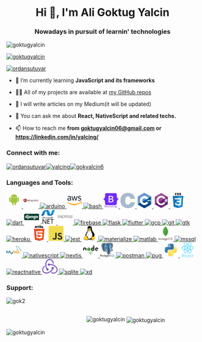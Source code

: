 
<h1 align="center">Hi 👋, I'm Ali Goktug Yalcin</h1>

<h3 align="center">Nowadays in pursuit of learnin' technologies</h3>

  

<p align="left">  <img src="https://komarev.com/ghpvc/?username=goktugyalcin&label=Profile%20views&color=0e75b6&style=flat"  alt="goktugyalcin"  />  </p>

  

<p align="left">  <a href="https://github.com/ryo-ma/github-profile-trophy"><img src="https://github-profile-trophy.vercel.app/?username=goktugyalcin"  alt="goktugyalcin"  /></a>  </p>

  

<p align="left">  <a href="https://twitter.com/ordansutuvar"  target="blank"><img src="https://img.shields.io/twitter/follow/ordansutuvar?logo=twitter&style=for-the-badge"  alt="ordansutuvar"  /></a>  </p>

  

-  🌱 I’m currently learning **JavaScript and its frameworks**

  

-  👨‍💻 All of my projects are available at [my GitHub repos](https://github.com/GoktugYalcin?tab=repositories)

  

-  📝 I will write articles on my Medium(it will be updated)

  

-  💬 You can ask me about **React, NativeScript and related techs.**

  

-  📫 How to reach me **from goktugyalcin06@gmail.com or https://linkedin.com/in/yalcing/**

  

<h3 align="left">Connect with me:</h3>

<p align="left">

<a href="https://twitter.com/ordansutuvar"  target="blank"><img align="center"  src="https://cdn.jsdelivr.net/npm/simple-icons@3.0.1/icons/twitter.svg"  alt="ordansutuvar"  height="30"  width="40"  /></a><a href="https://linkedin.com/in/yalcing"  target="blank"><img align="center"  src="https://cdn.jsdelivr.net/npm/simple-icons@3.0.1/icons/linkedin.svg"  alt="yalcing"  height="30"  width="40"  /></a><a href="https://instagram.com/gokyalcin6"  target="blank"><img align="center"  src="https://cdn.jsdelivr.net/npm/simple-icons@3.0.1/icons/instagram.svg"  alt="gokyalcin6"  height="30"  width="40"  /></a>

</p>

  

<h3 align="left">Languages and Tools:</h3>

<p align="left">  <a href="https://developer.android.com"  target="_blank">  <img src="https://raw.githubusercontent.com/devicons/devicon/master/icons/android/android-original-wordmark.svg"  alt="android"  width="40"  height="40"/>  </a>  <a href="https://angular.io"  target="_blank">  <img src="https://raw.githubusercontent.com/devicons/devicon/master/icons/angularjs/angularjs-original-wordmark.svg"  alt="angularjs"  width="40"  height="40"/>  </a>  <a href="https://www.arduino.cc/"  target="_blank">  <img src="https://cdn.worldvectorlogo.com/logos/arduino-1.svg"  alt="arduino"  width="40"  height="40"/>  </a>  <a href="https://aws.amazon.com"  target="_blank">  <img src="https://raw.githubusercontent.com/devicons/devicon/master/icons/amazonwebservices/amazonwebservices-original-wordmark.svg"  alt="aws"  width="40"  height="40"/>  </a>  <a href="https://www.gnu.org/software/bash/"  target="_blank">  <img src="https://www.vectorlogo.zone/logos/gnu_bash/gnu_bash-icon.svg"  alt="bash"  width="40"  height="40"/>  </a>  <a href="https://getbootstrap.com"  target="_blank">  <img src="https://raw.githubusercontent.com/devicons/devicon/master/icons/bootstrap/bootstrap-plain-wordmark.svg"  alt="bootstrap"  width="40"  height="40"/>  </a>  <a href="https://www.cprogramming.com/"  target="_blank">  <img src="https://raw.githubusercontent.com/devicons/devicon/master/icons/c/c-original.svg"  alt="c"  width="40"  height="40"/>  </a>  <a href="https://www.w3schools.com/cpp/"  target="_blank">  <img src="https://raw.githubusercontent.com/devicons/devicon/master/icons/cplusplus/cplusplus-original.svg"  alt="cplusplus"  width="40"  height="40"/>  </a>  <a href="https://www.w3schools.com/cs/"  target="_blank">  <img src="https://raw.githubusercontent.com/devicons/devicon/master/icons/csharp/csharp-original.svg"  alt="csharp"  width="40"  height="40"/>  </a>  <a href="https://www.w3schools.com/css/"  target="_blank">  <img src="https://raw.githubusercontent.com/devicons/devicon/master/icons/css3/css3-original-wordmark.svg"  alt="css3"  width="40"  height="40"/>  </a>  <a href="https://dart.dev"  target="_blank">  <img src="https://www.vectorlogo.zone/logos/dartlang/dartlang-icon.svg"  alt="dart"  width="40"  height="40"/>  </a>  <a href="https://www.djangoproject.com/"  target="_blank">  <img src="https://raw.githubusercontent.com/devicons/devicon/master/icons/django/django-original.svg"  alt="django"  width="40"  height="40"/>  </a>  <a href="https://dotnet.microsoft.com/"  target="_blank">  <img src="https://raw.githubusercontent.com/devicons/devicon/master/icons/dot-net/dot-net-original-wordmark.svg"  alt="dotnet"  width="40"  height="40"/>  </a>  <a href="https://expressjs.com"  target="_blank">  <img src="https://raw.githubusercontent.com/devicons/devicon/master/icons/express/express-original-wordmark.svg"  alt="express"  width="40"  height="40"/>  </a>  <a href="https://firebase.google.com/"  target="_blank">  <img src="https://www.vectorlogo.zone/logos/firebase/firebase-icon.svg"  alt="firebase"  width="40"  height="40"/>  </a>  <a href="https://flask.palletsprojects.com/"  target="_blank">  <img src="https://www.vectorlogo.zone/logos/pocoo_flask/pocoo_flask-icon.svg"  alt="flask"  width="40"  height="40"/>  </a>  <a href="https://flutter.dev"  target="_blank">  <img src="https://www.vectorlogo.zone/logos/flutterio/flutterio-icon.svg"  alt="flutter"  width="40"  height="40"/>  </a>  <a href="https://cloud.google.com"  target="_blank">  <img src="https://www.vectorlogo.zone/logos/google_cloud/google_cloud-icon.svg"  alt="gcp"  width="40"  height="40"/>  </a>  <a href="https://git-scm.com/"  target="_blank">  <img src="https://www.vectorlogo.zone/logos/git-scm/git-scm-icon.svg"  alt="git"  width="40"  height="40"/>  </a>  <a href="https://www.gtk.org/"  target="_blank">  <img src="https://upload.wikimedia.org/wikipedia/commons/7/71/GTK_logo.svg"  alt="gtk"  width="40"  height="40"/>  </a>  <a href="https://heroku.com"  target="_blank">  <img src="https://www.vectorlogo.zone/logos/heroku/heroku-icon.svg"  alt="heroku"  width="40"  height="40"/>  </a>  <a href="https://www.w3.org/html/"  target="_blank">  <img src="https://raw.githubusercontent.com/devicons/devicon/master/icons/html5/html5-original-wordmark.svg"  alt="html5"  width="40"  height="40"/>  </a>  <a href="https://developer.mozilla.org/en-US/docs/Web/JavaScript"  target="_blank">  <img src="https://raw.githubusercontent.com/devicons/devicon/master/icons/javascript/javascript-original.svg"  alt="javascript"  width="40"  height="40"/>  </a>  <a href="https://jestjs.io"  target="_blank">  <img src="https://www.vectorlogo.zone/logos/jestjsio/jestjsio-icon.svg"  alt="jest"  width="40"  height="40"/>  </a>  <a href="https://www.linux.org/"  target="_blank">  <img src="https://raw.githubusercontent.com/devicons/devicon/master/icons/linux/linux-original.svg"  alt="linux"  width="40"  height="40"/>  </a>  <a href="https://materializecss.com/"  target="_blank">  <img src="https://raw.githubusercontent.com/prplx/svg-logos/5585531d45d294869c4eaab4d7cf2e9c167710a9/svg/materialize.svg"  alt="materialize"  width="40"  height="40"/>  </a>  <a href="https://www.mathworks.com/"  target="_blank">  <img src="https://raw.githubusercontent.com/simple-icons/simple-icons/master/icons/mathworks.svg"  alt="matlab"  width="40"  height="40"/>  </a>  <a href="https://www.mongodb.com/"  target="_blank">  <img src="https://raw.githubusercontent.com/devicons/devicon/master/icons/mongodb/mongodb-original-wordmark.svg"  alt="mongodb"  width="40"  height="40"/>  </a>  <a href="https://www.microsoft.com/en-us/sql-server"  target="_blank">  <img src="https://cdn.worldvectorlogo.com/logos/microsoft-sql-server.svg"  alt="mssql"  width="40"  height="40"/>  </a>  <a href="https://www.mysql.com/"  target="_blank">  <img src="https://raw.githubusercontent.com/devicons/devicon/master/icons/mysql/mysql-original-wordmark.svg"  alt="mysql"  width="40"  height="40"/>  </a>  <a href="https://nativescript.org/"  target="_blank">  <img src="https://raw.githubusercontent.com/detain/svg-logos/780f25886640cef088af994181646db2f6b1a3f8/svg/nativescript.svg"  alt="nativescript"  width="40"  height="40"/>  </a>  <a href="https://nextjs.org/"  target="_blank">  <img src="https://cdn.worldvectorlogo.com/logos/nextjs-3.svg"  alt="nextjs"  width="40"  height="40"/>  </a>  <a href="https://nodejs.org"  target="_blank">  <img src="https://raw.githubusercontent.com/devicons/devicon/master/icons/nodejs/nodejs-original-wordmark.svg"  alt="nodejs"  width="40"  height="40"/>  </a>  <a href="https://www.postgresql.org"  target="_blank">  <img src="https://raw.githubusercontent.com/devicons/devicon/master/icons/postgresql/postgresql-original-wordmark.svg"  alt="postgresql"  width="40"  height="40"/>  </a>  <a href="https://postman.com"  target="_blank">  <img src="https://www.vectorlogo.zone/logos/getpostman/getpostman-icon.svg"  alt="postman"  width="40"  height="40"/>  </a>  <a href="https://pugjs.org"  target="_blank">  <img src="https://cdn.worldvectorlogo.com/logos/pug.svg"  alt="pug"  width="40"  height="40"/>  </a>  <a href="https://www.python.org"  target="_blank">  <img src="https://raw.githubusercontent.com/devicons/devicon/master/icons/python/python-original.svg"  alt="python"  width="40"  height="40"/>  </a>  <a href="https://reactjs.org/"  target="_blank">  <img src="https://raw.githubusercontent.com/devicons/devicon/master/icons/react/react-original-wordmark.svg"  alt="react"  width="40"  height="40"/>  </a>  <a href="https://reactnative.dev/"  target="_blank">  <img src="https://reactnative.dev/img/header_logo.svg"  alt="reactnative"  width="40"  height="40"/>  </a>  <a href="https://redux.js.org"  target="_blank">  <img src="https://raw.githubusercontent.com/devicons/devicon/master/icons/redux/redux-original.svg"  alt="redux"  width="40"  height="40"/>  </a>  <a href="https://www.sqlite.org/"  target="_blank">  <img src="https://www.vectorlogo.zone/logos/sqlite/sqlite-icon.svg"  alt="sqlite"  width="40"  height="40"/>  </a>  <a href="https://www.adobe.com/products/xd.html"  target="_blank">  <img src="https://cdn.worldvectorlogo.com/logos/adobe-xd.svg"  alt="xd"  width="40"  height="40"/>  </a>  </p>

  

<h3 align="left">Support:</h3>

<p><a href="https://www.buymeacoffee.com/gok2">  <img align="left"  src="https://cdn.buymeacoffee.com/buttons/v2/default-yellow.png"  height="50"  width="210"  alt="gok2"  /></a></p><br><br>

  

<p><img align="left"  src="https://github-readme-stats.vercel.app/api/top-langs?username=goktugyalcin&show_icons=true&locale=en&layout=compact"  alt="goktugyalcin"  /></p>

  

<p>&nbsp;<img align="center"  src="https://github-readme-stats.vercel.app/api?username=goktugyalcin&show_icons=true&locale=en"  alt="goktugyalcin"  /></p>

  

<p><img align="center"  src="https://github-readme-streak-stats.herokuapp.com/?user=goktugyalcin&"  alt="goktugyalcin"  /></p>
